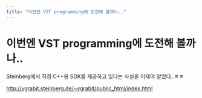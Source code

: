```yaml
---
title: "이번엔 VST programming에 도전해 볼까나.."
---
```

# 이번엔 VST programming에 도전해 볼까나..

Steinberg에서 직접 C++용 SDK를 제공하고 있다는 사실을 이제야 알았다..ㅎㅎ

http://ygrabit.steinberg.de/~ygrabit/public_html/index.html




